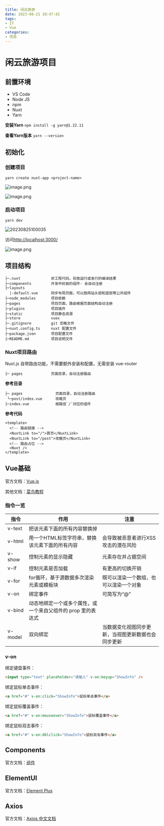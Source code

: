 ```yaml
---
title: 闲云旅游
date: 2023-08-21 10:47:42
tags:
- IT
- Vue
categories:
- 项目
---
```

<!--ID: 1708416952433-->


# 闲云旅游项目

## 前置环境

- VS Code
- Node JS
- npm
- Nuxt
- Yarn

**安装Yarn**
`npm install -g yarn@1.22.11`

**查看Yarn版本**
`yarn --version`


## 初始化

### 创建项目

`yarn create nuxt-app <project-name>`

![image.png](https://djm-1317856319.cos.ap-shanghai.myqcloud.com/djm-1317856319/20230821105919.png)

![image.png](https://djm-1317856319.cos.ap-shanghai.myqcloud.com/djm-1317856319/20230821105851.png)

### 启动项目

`yarn dev`

![20230825100035](https://djm-1317856319.cos.ap-shanghai.myqcloud.com/djm-1317856319/20230825100035.png)

访问[http://localhost:3000/](http://localhost:3000/)

![image.png](https://djm-1317856319.cos.ap-shanghai.myqcloud.com/djm-1317856319/20230821111929.png)

## 项目结构

```
├─.nuxt              非工程代码，存放运行或发行的编译结果
├─components         开发中封装的组件- 会自动注册
├─layouts
  |-default.vue      同步布局页面，可以放网站头部和底部等公共组件
├─node_modules       项目依赖
├─pages              项目页面，路由根据页面结构自动注册
├─plugins            项目插件
├─static             项目静态资源
├─store              vuex
├─.gitignore         git 忽略文件
├─nuxt.config.ts     nuxt 配置文件
├─package.json       项目配置文件
├─README.md          项目说明文件
```

### Nuxt项目路由

Nuxt.js 自带路由功能，不需要额外安装和配置，无需安装 vue-router

```
├─ pages             页面目录，自动注册路由
```

**参考目录**
```
├─ pages               页面目录，自动注册路由
 └─post/index.vue      攻略页
├─index.vue            根路径`/`对应的组件
```

**参考代码**
```
<template>
  <!-- 路由链接 -->
  <NuxtLink to="/">首页</NuxtLink>
  <NuxtLink to="/post">攻略页</NuxtLink>
  <!-- 路由占位 -->
  <Nuxt />
</template>
```

## Vue基础

官方文档：[Vue.js](https://cn.vuejs.org/guide/introduction.html)

其他文档：[菜鸟教程](https://www.runoob.com/vue2/vue-tutorial.html)

### 指令一览

| 指令    | 作用                                                         | 注意                                               |
| ------- | ------------------------------------------------------------ | -------------------------------------------------- |
| v-text  | 把该元素下面的所有内容替换掉                                 |                                                    |
| v-html  | 用一个HTML标签字符串，替换该元素下面的所有内容               | 会导致被恶意者进行XSS攻击的潜在风险                |
| v-show  | 控制元素的显示隐藏                                           | 元素存在并占据空间                                 |
| v-if    | 控制元素是否加载                                             | 有更高的切换开销                                   |
| v-for   | for循环，基于源数据多次渲染元素或模板块                      | 既可以渲染一个数组，也可以渲染一个对象             |
| v-on    | 绑定事件                                               | 可简写为“@”                                        |
| v-bind  | 动态地绑定一个或多个属性，或一个来自父组件的 prop 里的表达式 |                                                    |
| v-model | 双向绑定                                                     | 当数据变化视图同步更新，当视图更新数据也会同步更新 |

### v-on


绑定键盘事件：

```html
<input type="text" placeholder="请输入" v-on:keyup="ShowInfo" />
```



绑定鼠标单击事件：

```html
<a href="#" v-on:click="ShowInfo">鼠标单击事件</a>
```

绑定鼠标覆盖事件：

```html
<a href="#" v-on:mouseover="ShowInfo">鼠标覆盖事件</a>
```

绑定鼠标双击事件：

```html
<a href="#" v-on:dblclick="ShowInfo">鼠标双击事件</a>
```




## Components

官方文档：[组件](https://cn.vuejs.org/guide/essentials/component-basics.html)

## ElementUI

官方文档：[Element Plus](https://element-plus.org/zh-CN/component/button.html)

## Axios

官方文档：[Axios 中文文档 ](https://www.axios-http.cn/docs/intro)


